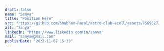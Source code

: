 ```yaml
---
draft: false
name: "Sanya"
title: "Position Here"
src: "https://github.com/Shubham-Rasal/astro-club-ecell/assets/95695273/3eaf51fc-f4f1-45c8-8d68-529458a4b143"
alt: "Sanya"
linkedin: "https://www.linkedin.com/in/sanya"
mail: "sanya@gmail.com"
publishDate: "2022-11-07 15:39"
---
```

